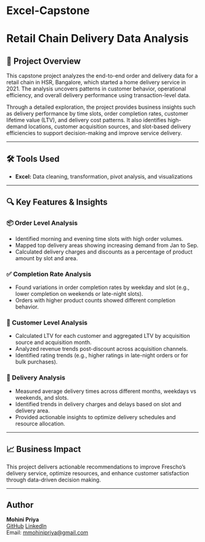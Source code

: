# Excel-Capstone

# Retail Chain Delivery Data Analysis

## 📝 Project Overview

This capstone project analyzes the end-to-end order and delivery data for a retail chain in HSR, Bangalore, which started a home delivery service in 2021. The analysis uncovers patterns in customer behavior, operational efficiency, and overall delivery performance using transaction-level data.

Through a detailed exploration, the project provides business insights such as delivery performance by time slots, order completion rates, customer lifetime value (LTV), and delivery cost patterns. It also identifies high-demand locations, customer acquisition sources, and slot-based delivery efficiencies to support decision-making and improve service delivery.

---

## 🛠️ Tools Used

- **Excel:** Data cleaning, transformation, pivot analysis, and visualizations

---

## 🔍 Key Features & Insights

### 📦 Order Level Analysis
- Identified morning and evening time slots with high order volumes.
- Mapped top delivery areas showing increasing demand from Jan to Sep.
- Calculated delivery charges and discounts as a percentage of product amount by slot and area.

### ✅ Completion Rate Analysis
- Found variations in order completion rates by weekday and slot (e.g., lower completion on weekends or late-night slots).
- Orders with higher product counts showed different completion behavior.

### 👥 Customer Level Analysis
- Calculated LTV for each customer and aggregated LTV by acquisition source and acquisition month.
- Analyzed revenue trends post-discount across acquisition channels.
- Identified rating trends (e.g., higher ratings in late-night orders or for bulk purchases).

### 🚚 Delivery Analysis
- Measured average delivery times across different months, weekdays vs weekends, and slots.
- Identified trends in delivery charges and delays based on slot and delivery area.
- Provided actionable insights to optimize delivery schedules and resource allocation.

---

## 📈 Business Impact

This project delivers actionable recommendations to improve Frescho’s delivery service, optimize resources, and enhance customer satisfaction through data-driven decision making.

---

## Author

**Mohini Priya**  
[GitHub](https://github.com/Mohini-Priya) 
[LinkedIn](https://www.linkedin.com/in/mohini-priya-9a308b128)  
Email: mmohinipriya@gmail.com
